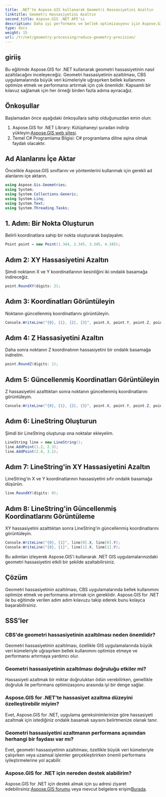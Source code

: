 ```yaml
---
title: .NET'te Aspose.GIS kullanarak Geometri Hassasiyetini Azaltın
linktitle: Geometri Hassasiyetini Azaltın
second_title: Aspose.GIS .NET API'si
description: Daha iyi performans ve bellek optimizasyonu için Aspose.GIS kullanarak .NET GIS uygulamalarında geometri hassasiyetini verimli bir şekilde nasıl azaltacağınızı öğrenin.
type: docs
weight: 15
url: /tr/net/geometry-processing/reduce-geometry-precision/
---
```

## giriiş
Bu eğitimde Aspose.GIS for .NET kullanarak geometri hassasiyetinin nasıl azaltılacağını inceleyeceğiz. Geometri hassasiyetinin azaltılması, CBS uygulamalarında büyük veri kümeleriyle uğraşırken bellek kullanımını optimize etmek ve performansı artırmak için çok önemlidir. Kapsamlı bir kılavuz sağlamak için her örneği birden fazla adıma ayıracağız.
## Önkoşullar
Başlamadan önce aşağıdaki önkoşullara sahip olduğunuzdan emin olun:
1.  Aspose.GIS for .NET Library: Kütüphaneyi şuradan indirip yükleyin:[Aspose.GIS web sitesi](https://releases.aspose.com/gis/net/).
2. Temel C# Programlama Bilgisi: C# programlama diline aşina olmak faydalı olacaktır.
## Ad Alanlarını İçe Aktar
Öncelikle Aspose.GIS sınıflarını ve yöntemlerini kullanmak için gerekli ad alanlarını içe aktarın.
```csharp
using Aspose.Gis.Geometries;
using System;
using System.Collections.Generic;
using System.Linq;
using System.Text;
using System.Threading.Tasks;
```

## 1. Adım: Bir Nokta Oluşturun
Belirli koordinatlara sahip bir nokta oluşturarak başlayalım.
```csharp
Point point = new Point(1.344, 2.345, 3.345, 4.345);
```
## Adım 2: XY Hassasiyetini Azaltın
Şimdi noktanın X ve Y koordinatlarının kesinliğini iki ondalık basamağa indireceğiz.
```csharp
point.RoundXY(digits: 2);
```
## Adım 3: Koordinatları Görüntüleyin
Noktanın güncellenmiş koordinatlarını görüntüleyin.
```csharp
Console.WriteLine("{0}, {1}, {2}, {3}", point.X, point.Y, point.Z, point.M);
```
## Adım 4: Z Hassasiyetini Azaltın
Daha sonra noktanın Z koordinatının hassasiyetini bir ondalık basamağa indirelim.
```csharp
point.RoundZ(digits: 1);
```
## Adım 5: Güncellenmiş Koordinatları Görüntüleyin
Z hassasiyetini azalttıktan sonra noktanın güncellenmiş koordinatlarını görüntüleyin.
```csharp
Console.WriteLine("{0}, {1}, {2}, {3}", point.X, point.Y, point.Z, point.M);
```
## Adım 6: LineString Oluşturun
Şimdi bir LineString oluşturup ona noktalar ekleyelim.
```csharp
LineString line = new LineString();
line.AddPoint(1.2, 2.3);
line.AddPoint(2.4, 3.1);
```
## Adım 7: LineString'in XY Hassasiyetini Azaltın
LineString'in X ve Y koordinatlarının hassasiyetini sıfır ondalık basamağa düşürün.
```csharp
line.RoundXY(digits: 0);
```
## Adım 8: LineString'in Güncellenmiş Koordinatlarını Görüntüleme
XY hassasiyetini azalttıktan sonra LineString'in güncellenmiş koordinatlarını görüntüleyin.
```csharp
Console.WriteLine("{0}, {1}", line[0].X, line[0].Y);
Console.WriteLine("{0}, {1}", line[1].X, line[1].Y);
```
Bu adımları izleyerek Aspose.GIS'i kullanarak .NET GIS uygulamalarınızdaki geometri hassasiyetini etkili bir şekilde azaltabilirsiniz.
## Çözüm
Geometri hassasiyetinin azaltılması, CBS uygulamalarında bellek kullanımını optimize etmek ve performansı artırmak için gereklidir. Aspose.GIS for .NET ile bu eğitimde verilen adım adım kılavuzu takip ederek bunu kolayca başarabilirsiniz.
## SSS'ler
### CBS'de geometri hassasiyetinin azaltılması neden önemlidir?
Geometri hassasiyetinin azaltılması, özellikle GIS uygulamalarında büyük veri kümeleriyle uğraşırken bellek kullanımını optimize etmeye ve performansı artırmaya yardımcı olur.
### Geometri hassasiyetinin azaltılması doğruluğu etkiler mi?
Hassasiyeti azaltmak bir miktar doğruluktan ödün verebilirken, genellikle doğruluk ile performans optimizasyonu arasında iyi bir denge sağlar.
### Aspose.GIS for .NET'te hassasiyet azaltma düzeyini özelleştirebilir miyim?
Evet, Aspose.GIS for .NET, uygulama gereksinimlerinize göre hassasiyeti azaltmak için istediğiniz ondalık basamak sayısını belirtmenize olanak tanır.
### Geometri hassasiyetini azaltmanın performans açısından herhangi bir faydası var mı?
Evet, geometri hassasiyetinin azaltılması, özellikle büyük veri kümeleriyle çalışırken veya uzamsal işlemler gerçekleştirirken önemli performans iyileştirmelerine yol açabilir.
### Aspose.GIS for .NET için nereden destek alabilirim?
 Aspose.GIS for .NET için destek almak için şu adresi ziyaret edebilirsiniz:[Aspose.GIS forumu](https://forum.aspose.com/c/gis/33) veya mevcut belgelere erişim[Burada](https://reference.aspose.com/gis/net/).